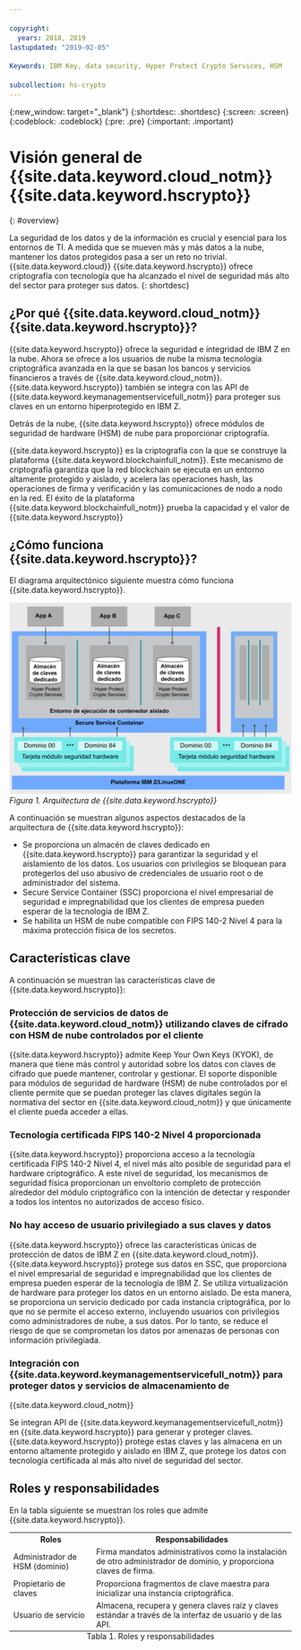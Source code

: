 ```yaml
---

copyright:
  years: 2018, 2019
lastupdated: "2019-02-05"

Keywords: IBM Key, data security, Hyper Protect Crypto Services, HSM

subcollection: hs-crypto
---
```


{:new_window: target="_blank"}
{:shortdesc: .shortdesc}
{:screen: .screen}
{:codeblock: .codeblock}
{:pre: .pre}
{:important: .important}

# Visión general de {{site.data.keyword.cloud_notm}} {{site.data.keyword.hscrypto}}
{: #overview}

<!-- {{site.data.keyword.cloud}} {{site.data.keyword.hscrypto}} is in the BETA phase and is for tryout and test purpose only. To prevent data loss, use only test data in the current service. This restriction also applies to using {{site.data.keyword.hscrypto}} with other  {{site.data.keyword.cloud_notm}} services.
{:important} -->

La seguridad de los datos y de la información es crucial y esencial para los entornos de TI. A medida que se mueven más y más datos a la nube, mantener los datos protegidos pasa a ser un reto no trivial.  {{site.data.keyword.cloud}} {{site.data.keyword.hscrypto}} ofrece criptografía con tecnología que ha alcanzado el nivel de seguridad más alto del sector para proteger sus datos.
{: shortdesc}

## ¿Por qué {{site.data.keyword.cloud_notm}} {{site.data.keyword.hscrypto}}?

{{site.data.keyword.hscrypto}} ofrece la seguridad e integridad de IBM Z en la nube. Ahora se ofrece a los usuarios de nube la misma tecnología criptográfica avanzada en la que se basan los bancos y servicios financieros a través de {{site.data.keyword.cloud_notm}}. <!-- With {{site.data.keyword.hscrypto}}, you can protect your data at rest, in use, and in transit.--> {{site.data.keyword.hscrypto}} también se integra con las API de {{site.data.keyword.keymanagementservicefull_notm}} para proteger sus claves en un entorno hiperprotegido en IBM Z.

Detrás de la nube, {{site.data.keyword.hscrypto}} ofrece módulos de seguridad de hardware (HSM) de nube para proporcionar criptografía.<!-- via PKCS#11 application programming interfaces (APIs). You can access {{site.data.keyword.hscrypto}} with several popular programming languages such as Java, JavaScript, and Swift. -->

{{site.data.keyword.hscrypto}} es la criptografía con la que se construye la plataforma {{site.data.keyword.blockchainfull_notm}}. Este mecanismo de criptografía garantiza que la red blockchain se ejecuta en un entorno altamente protegido y aislado, y acelera las operaciones hash, las operaciones de firma y verificación y las comunicaciones de nodo a nodo en la red. El éxito de la plataforma
{{site.data.keyword.blockchainfull_notm}} prueba la capacidad y el valor de {{site.data.keyword.hscrypto}}

## ¿Cómo funciona {{site.data.keyword.hscrypto}}?

El diagrama arquitectónico siguiente muestra cómo funciona {{site.data.keyword.hscrypto}}.

![{{site.data.keyword.hscrypto}}: Arquitectura](image/architecture.png "{{site.data.keyword.hscrypto}}: Arquitectura")
*Figura 1. Arquitectura de {{site.data.keyword.hscrypto}}*  

A continuación se muestran algunos aspectos destacados de la arquitectura de
{{site.data.keyword.hscrypto}}:

<!-- * Applications connect to {{site.data.keyword.hscrypto}} through PKCS#11 APIs. -->

- Se proporciona un almacén de claves dedicado en {{site.data.keyword.hscrypto}} para garantizar la seguridad y el aislamiento de los datos. Los usuarios con privilegios se bloquean para protegerlos del uso abusivo de credenciales de usuario root o de administrador del sistema.  
- Secure Service Container (SSC) proporciona el nivel empresarial de seguridad e impregnabilidad que los clientes de empresa pueden esperar de la tecnología de IBM Z.  
- Se habilita un HSM de nube compatible con FIPS 140-2 Nivel 4 para la máxima protección física de los secretos.  

## Características clave  

A continuación se muestran las características clave de {{site.data.keyword.hscrypto}}:

### Protección de servicios de datos de {{site.data.keyword.cloud_notm}} utilizando claves de cifrado con HSM de nube controlados por el cliente

{{site.data.keyword.hscrypto}} admite Keep Your Own Keys (KYOK), de manera que tiene más control y autoridad sobre los datos con claves de cifrado que puede mantener, controlar y gestionar. El soporte disponible para módulos de seguridad de hardware (HSM) de nube controlados por el cliente permite que se puedan proteger las claves digitales según la normativa del sector en {{site.data.keyword.cloud_notm}} y que únicamente el cliente pueda acceder a ellas.<!-- The HSM provides PKCS#11 APIs, which makes {{site.data.keyword.hscrypto}} accessible by several popular programming languages such as Java, JavaScript, and Swift.-->

### Tecnología certificada FIPS 140-2 Nivel 4 proporcionada

{{site.data.keyword.hscrypto}} proporciona acceso a la tecnología certificada FIPS 140-2 Nivel 4, el nivel más alto posible de seguridad para el hardware criptográfico. <!-- Industries, such as financial sector services, require this level of security to protect their data.--> A este nivel de seguridad, los mecanismos de seguridad física proporcionan un envoltorio completo de protección alrededor del módulo criptográfico con la intención de detectar y responder a todos los intentos no autorizados de acceso físico.

### No hay acceso de usuario privilegiado a sus claves y datos

{{site.data.keyword.hscrypto}} ofrece las características únicas de protección de datos de IBM Z en {{site.data.keyword.cloud_notm}}. {{site.data.keyword.hscrypto}} protege sus datos en SSC, que proporciona el nivel empresarial de seguridad e impregnabilidad que los clientes de empresa pueden esperar de la tecnología de IBM Z. Se utiliza virtualización de hardware para proteger los datos en un entorno aislado. De esta manera, se proporciona un servicio dedicado por cada instancia criptográfica, por lo que no se permite el acceso externo, incluyendo usuarios con privilegios como administradores de nube, a sus datos. Por lo tanto, se reduce el riesgo de que se comprometan los datos por amenazas de personas con información privilegiada.

### Integración con {{site.data.keyword.keymanagementservicefull_notm}} para proteger datos y servicios de almacenamiento de
{{site.data.keyword.cloud_notm}}

Se integran API de {{site.data.keyword.keymanagementservicefull_notm}} en {{site.data.keyword.hscrypto}} para generar y proteger claves. {{site.data.keyword.hscrypto}} protege estas claves y las almacena en un entorno altamente protegido y aislado en IBM Z, que protege los datos con tecnología certificada al más alto nivel de seguridad del sector.

<!-- {{site.data.keyword.hscrypto}} also leverages the **IBM Advanced Crypto Service Provider (ACSP)** solution that enables remote access to the IBM’s cryptographic coprocessors. ACSP allows for utilization of strong hardware-based cryptography as a service in distributed environments where data security cannot be guaranteed. {{site.data.keyword.hscrypto}} utilizes ACSP as a *network hardware security module (NetHSM)* that provides access to HSM via PKCS#11 standard APIs.-->

<!-- With {{site.data.keyword.hscrypto}}, your **SSL keys are offloaded** to a {{site.data.keyword.hscrypto}} to ensure security and protection of those sensitive keys.  Besides, the certificate lifecycle management gets common approach to manage certificates and offers the visibility to certificate expiration.-->

## Roles y responsabilidades

En la tabla siguiente se muestran los roles que admite {{site.data.keyword.hscrypto}}.

<table>
  <tr>
    <th>Roles</th>
    <th>Responsabilidades</th>
  </tr>
  <tr>
    <td>Administrador de HSM (dominio)</td>
    <td>
      Firma mandatos administrativos como la instalación de otro administrador de dominio, y proporciona claves de firma.
    </td>
  </tr>
  <tr>
    <td>Propietario de claves</td>
    <td>Proporciona fragmentos de clave maestra para inicializar una instancia criptográfica.</td>
  </tr>
  <tr>
    <td>Usuario de servicio</td>
    <td>Almacena, recupera y genera claves raíz y claves estándar a través de la interfaz de usuario y de las API.</td>
  </tr>
  <caption style="caption-side:bottom;">Tabla 1. Roles y responsabilidades</caption>
</table>
